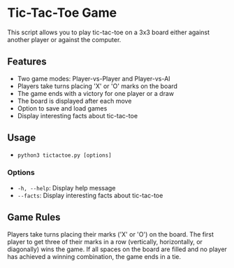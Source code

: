 # Tic-Tac-Toe Game

This script allows you to play tic-tac-toe on a 3x3 board either against another player or against the computer.

## Features

- Two game modes: Player-vs-Player and Player-vs-AI
- Players take turns placing 'X' or 'O' marks on the board
- The game ends with a victory for one player or a draw
- The board is displayed after each move
- Option to save and load games
- Display interesting facts about tic-tac-toe

## Usage

- `python3 tictactoe.py [options]`


### Options

- `-h, --help`: Display help message
- `--facts`: Display interesting facts about tic-tac-toe

## Game Rules

Players take turns placing their marks ('X' or 'O') on the board. The first player to get three of their marks in a row (vertically, horizontally, or diagonally) wins the game. If all spaces on the board are filled and no player has achieved a winning combination, the game ends in a tie.
